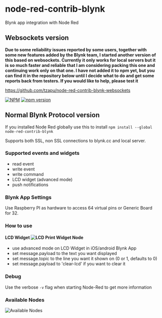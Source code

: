 # node-red-contrib-blynk
Blynk app integration with Node Red

## Websockets version
__Due to some reliability issues reported by some users, together with some new features added by the Blynk team, I started another version of this based on websockets.
Currently it only works for local servers but it is so much faster and reliable that I am considering packing this one and continuing work only on that one.
I have not added it to npm yet, but you can find it in the repository below until I decide what to do and get some reports back from testers. If you would like to help, please test it__

https://github.com/tzapu/node-red-contrib-blynk-websockets



[![NPM](https://nodei.co/npm/node-red-contrib-blynk.png?mini=true)](https://npmjs.org/package/node-red-contrib-blynk)
[![npm version](https://badge.fury.io/js/node-red-contrib-blynk.svg)](https://badge.fury.io/js/node-red-contrib-blynk)


## Normal Blynk Protocol version
If you installed Node Red globally use this to install
```npm install --global node-red-contrib-blynk```

Supports both SSL, non SSL connections to blynk.cc and local server.

### Supported events and widgets
- read event
- write event
- write command
- LCD widget (advanced mode)
- push notifications

### Blynk App Settings
Use Raspberry PI as hardware to access 64 virtual pins or Generic Board for 32.

### How to use

#### LCD Widget ![LCD Print Widget Node](http://i.imgur.com/IjSrqAx.png)

- use advanced mode on LCD Widget in iOS/android Blynk App
- set message.payload to the text you want displayed
- set message.topic to the line you want it shown on (0 or 1, defaults to 0)
- set message.payload to 'clear-lcd' if you want to clear it

### Debug
Use the verbose `-v` flag when starting Node-Red to get more information

### Available Nodes
![Available Nodes](http://imgur.com/tY2qwCU.png)
